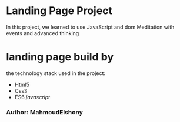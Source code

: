 # Landing Page Project
In this project, we learned to use JavaScript and dom
Meditation with events and advanced thinking

# landing page build by 


the technology stack used in the project:

* Html5
* Css3
* ES6 *javascript*

### Author: MahmoudElshony


